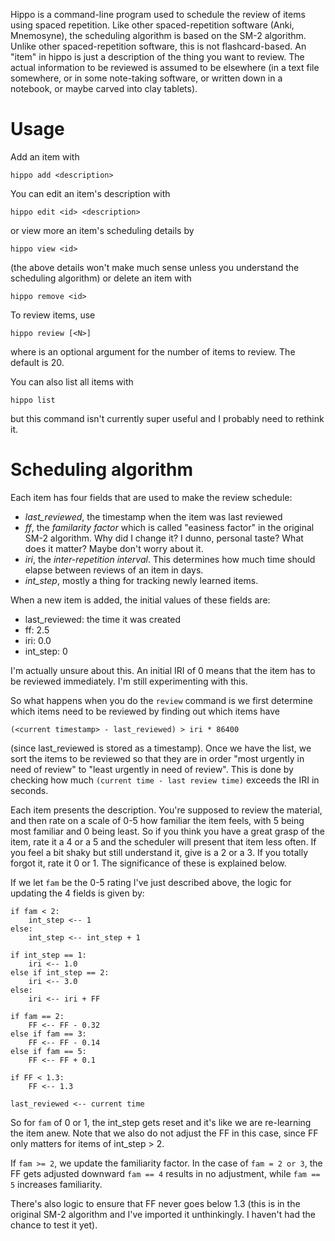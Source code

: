 Hippo is a command-line program used to schedule the review of items using spaced repetition. Like other spaced-repetition software (Anki, Mnemosyne), the scheduling algorithm is based on the SM-2 algorithm. Unlike other spaced-repetition software, this is not flashcard-based. An "item" in hippo is just a description of the thing you want to review. The actual information to be reviewed is assumed to be elsewhere (in a text file somewhere, or in some note-taking software, or written down in a notebook, or maybe carved into clay tablets).

# Usage

Add an item with

    hippo add <description>

You can edit an item's description with

    hippo edit <id> <description>

or view more an item's scheduling details by

    hippo view <id>

(the above details won't make much sense unless you understand the scheduling algorithm) or delete an item with

    hippo remove <id>

To review items, use

    hippo review [<N>]

where <N> is an optional argument for the number of items to review. The default is 20.

You can also list all items with

    hippo list

but this command isn't currently super useful and I probably need to rethink it.

# Scheduling algorithm

Each item has four fields that are used to make the review schedule:

  - *last_reviewed*, the timestamp when the item was last reviewed
  - *ff*, the *familarity factor* which is called "easiness factor" in the original SM-2 algorithm. Why did I change it? I dunno, personal taste? What does it matter? Maybe don't worry about it.
  - *iri*, the *inter-repetition interval*. This determines how much time should elapse between reviews of an item in days.
  - *int_step*, mostly a thing for tracking newly learned items.

When a new item is added, the initial values of these fields are:

  - last_reviewed: the time it was created
  - ff: 2.5
  - iri: 0.0
  - int_step: 0

I'm actually unsure about this. An initial IRI of 0 means that the item has to be reviewed immediately. I'm still experimenting with this.

So what happens when you do the `review` command is we first determine which items need to be reviewed by finding out which items have

    (<current timestamp> - last_reviewed) > iri * 86400

(since last_reviewed is stored as a timestamp). Once we have the list, we sort the items to be reviewed so that they are in order "most urgently in need of review" to "least urgently in need of review". This is done by checking how much `(current time - last review time)` exceeds the IRI in seconds.

Each item presents the description. You're supposed to review the material, and then rate on a scale of 0-5 how familiar the item feels, with 5 being most familiar and 0 being least. So if you think you have a great grasp of the item, rate it a 4 or a 5 and the scheduler will present that item less often. If you feel a bit shaky but still understand it, give is a 2 or a 3. If you totally forgot it, rate it 0 or 1. The significance of these is explained below.

If we let `fam` be the 0-5 rating I've just described above, the logic for updating the 4 fields is given by:

    if fam < 2:
        int_step <-- 1
    else:
        int_step <-- int_step + 1

    if int_step == 1:
        iri <-- 1.0
    else if int_step == 2:
        iri <-- 3.0
    else:
        iri <-- iri + FF

    if fam == 2:
        FF <-- FF - 0.32
    else if fam == 3:
        FF <-- FF - 0.14
    else if fam == 5:
        FF <-- FF + 0.1

    if FF < 1.3:
        FF <-- 1.3

    last_reviewed <-- current time

So for `fam` of 0 or 1, the int_step gets reset and it's like we are re-learning the item anew. Note that we also do not adjust the FF in this case, since FF only matters for items of int_step > 2.

If `fam >= 2`, we update the familiarity factor. In the case of `fam = 2 or 3`, the FF gets adjusted downward `fam == 4` results in no adjustment, while `fam == 5` increases familiarity.

There's also logic to ensure that FF never goes below 1.3 (this is in the original SM-2 algorithm and I've imported it unthinkingly. I haven't had the chance to test it yet).
